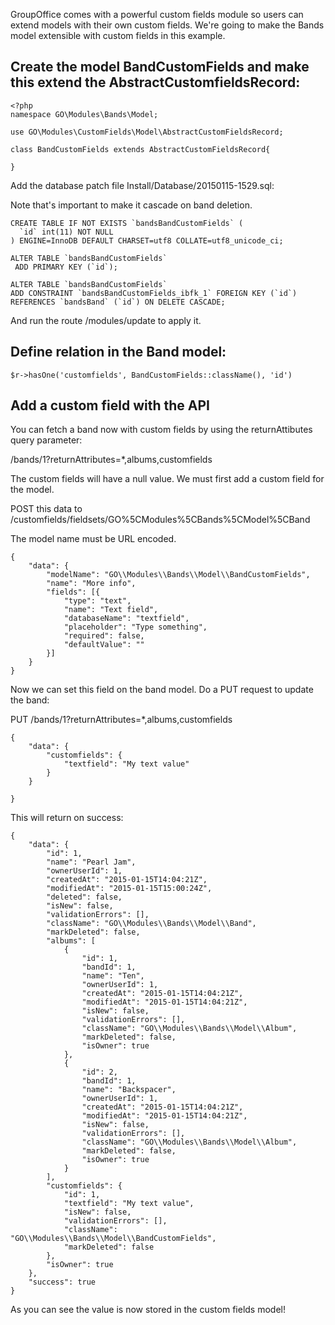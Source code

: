 GroupOffice comes with a powerful custom fields module so users can extend models with their own custom fields.
We're going to make the Bands model extensible with custom fields in this example.

## Create the model BandCustomFields and make this extend the AbstractCustomfieldsRecord:

````````````````````````````````````````````````````````````````````````````````
<?php
namespace GO\Modules\Bands\Model;

use GO\Modules\CustomFields\Model\AbstractCustomFieldsRecord;

class BandCustomFields extends AbstractCustomFieldsRecord{	

}

````````````````````````````````````````````````````````````````````````````````

Add the database patch file Install/Database/20150115-1529.sql:

Note that's important to make it cascade on band deletion.

````````````````````````````````````````````````````````````````````````````````
CREATE TABLE IF NOT EXISTS `bandsBandCustomFields` (
  `id` int(11) NOT NULL
) ENGINE=InnoDB DEFAULT CHARSET=utf8 COLLATE=utf8_unicode_ci;

ALTER TABLE `bandsBandCustomFields`
 ADD PRIMARY KEY (`id`);

ALTER TABLE `bandsBandCustomFields`
ADD CONSTRAINT `bandsBandCustomFields_ibfk_1` FOREIGN KEY (`id`) REFERENCES `bandsBand` (`id`) ON DELETE CASCADE;
````````````````````````````````````````````````````````````````````````````````

And run the route /modules/update to apply it.


## Define relation in the Band model:
``````````````````````````````````````````````````````````````````
$r->hasOne('customfields', BandCustomFields::className(), 'id')
```````````````````````````````````````````````````````````````````

## Add a custom field with the API

You can fetch a band now with custom fields by using the returnAttibutes query parameter:

/bands/1?returnAttributes=*,albums,customfields

The custom fields will have a null value. We must first add a custom field for the model.



POST this data to /customfields/fieldsets/GO%5CModules%5CBands%5CModel%5CBand

The model name must be URL encoded.

````````````````````````````````````````````````````````````````````````````````
{
    "data": {
        "modelName": "GO\\Modules\\Bands\\Model\\BandCustomFields",
        "name": "More info",
		"fields": [{
			"type": "text",
			"name": "Text field",
			"databaseName": "textfield",
			"placeholder": "Type something",
			"required": false,
			"defaultValue": ""			
		}]
    } 
}
````````````````````````````````````````````````````````````````````````````````

Now we can set this field on the band model. Do a PUT request to update the
band:

PUT /bands/1?returnAttributes=*,albums,customfields

````````````````````````````````````````````````````````````````````````````````
{
	"data": {		
		"customfields": {
			"textfield": "My text value"
		}
	}

}

````````````````````````````````````````````````````````````````````````````````

This will return on success:

````````````````````````````````````````````````````````````````````````````````
{
    "data": {
        "id": 1,
        "name": "Pearl Jam",
        "ownerUserId": 1,
        "createdAt": "2015-01-15T14:04:21Z",
        "modifiedAt": "2015-01-15T15:00:24Z",
        "deleted": false,
        "isNew": false,
        "validationErrors": [],
        "className": "GO\\Modules\\Bands\\Model\\Band",
        "markDeleted": false,
        "albums": [
            {
                "id": 1,
                "bandId": 1,
                "name": "Ten",
                "ownerUserId": 1,
                "createdAt": "2015-01-15T14:04:21Z",
                "modifiedAt": "2015-01-15T14:04:21Z",
                "isNew": false,
                "validationErrors": [],
                "className": "GO\\Modules\\Bands\\Model\\Album",
                "markDeleted": false,
                "isOwner": true
            },
            {
                "id": 2,
                "bandId": 1,
                "name": "Backspacer",
                "ownerUserId": 1,
                "createdAt": "2015-01-15T14:04:21Z",
                "modifiedAt": "2015-01-15T14:04:21Z",
                "isNew": false,
                "validationErrors": [],
                "className": "GO\\Modules\\Bands\\Model\\Album",
                "markDeleted": false,
                "isOwner": true
            }
        ],
        "customfields": {
            "id": 1,
            "textfield": "My text value",
            "isNew": false,
            "validationErrors": [],
            "className": "GO\\Modules\\Bands\\Model\\BandCustomFields",
            "markDeleted": false
        },
        "isOwner": true
    },
    "success": true
}

````````````````````````````````````````````````````````````````````````````````

As you can see the value is now stored in the custom fields model!